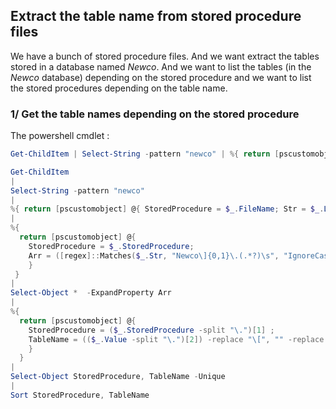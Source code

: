 ## Extract the table name from stored procedure files

We have a bunch of stored procedure files. And we want extract the tables stored in a database named _Newco_. And we want to list the tables (in the _Newco_ database) depending on the stored procedure and we want to list the stored procedures depending on the table name.


### 1/ Get the table names depending on the stored procedure

The powershell cmdlet :

```ps1
Get-ChildItem | Select-String -pattern "newco" | %{ return [pscustomobject] @{ StoredProcedure = $_.FileName; Str = $_.Line} ; } | %{ return [pscustomobject] @{ StoredProcedure = $_.StoredProcedure; Arr = ([regex]::Matches($_.Str, "Newco\]{0,1}\.(.*?)\s", "IgnoreCase")) } } | Select-Object *  -ExpandProperty Arr  | %{ return [pscustomobject] @{ StoredProcedure = ($_.StoredProcedure -split "\.")[1] ; TableName = (($_.Value -split "\.")[2]) -replace "\[", "" -replace "\]" , "" } } | Select-Object StoredProcedure, TableName -Unique | Sort StoredProcedure, TableName
```


```ps1
Get-ChildItem 
| 
Select-String -pattern "newco" 
| 
%{ return [pscustomobject] @{ StoredProcedure = $_.FileName; Str = $_.Line} ; } 
| 
%{ 
  return [pscustomobject] @{ 
    StoredProcedure = $_.StoredProcedure; 
    Arr = ([regex]::Matches($_.Str, "Newco\]{0,1}\.(.*?)\s", "IgnoreCase")) 
    } 
 } 
| 
Select-Object *  -ExpandProperty Arr  
| 
%{ 
  return [pscustomobject] @{ 
    StoredProcedure = ($_.StoredProcedure -split "\.")[1] ; 
    TableName = (($_.Value -split "\.")[2]) -replace "\[", "" -replace "\]" , "" 
    } 
  } 
| 
Select-Object StoredProcedure, TableName -Unique 
| 
Sort StoredProcedure, TableName
```

